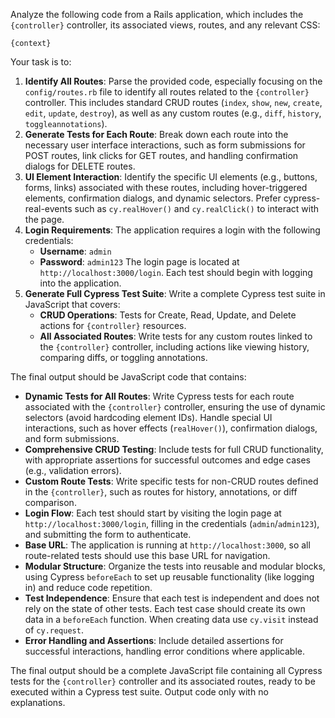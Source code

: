 Analyze the following code from a Rails application, which includes the `{controller}` controller, its associated views, routes, and any relevant CSS:

```
{context}
```

Your task is to:
1. **Identify All Routes**: Parse the provided code, especially focusing on the `config/routes.rb` file to identify all routes related to the `{controller}` controller. This includes standard CRUD routes (`index`, `show`, `new`, `create`, `edit`, `update`, `destroy`), as well as any custom routes (e.g., `diff`, `history`, `toggleannotations`).
2. **Generate Tests for Each Route**: Break down each route into the necessary user interface interactions, such as form submissions for POST routes, link clicks for GET routes, and handling confirmation dialogs for DELETE routes.
3. **UI Element Interaction**: Identify the specific UI elements (e.g., buttons, forms, links) associated with these routes, including hover-triggered elements, confirmation dialogs, and dynamic selectors.  Prefer cypress-real-events such as `cy.realHover()` and `cy.realClick()` to interact with the page.
4. **Login Requirements**: The application requires a login with the following credentials:
   - **Username**: `admin`
   - **Password**: `admin123`
   The login page is located at `http://localhost:3000/login`. Each test should begin with logging into the application.
5. **Generate Full Cypress Test Suite**: Write a complete Cypress test suite in JavaScript that covers:
   - **CRUD Operations**: Tests for Create, Read, Update, and Delete actions for `{controller}` resources.
   - **All Associated Routes**: Write tests for any custom routes linked to the `{controller}` controller, including actions like viewing history, comparing diffs, or toggling annotations.

The final output should be JavaScript code that contains:
- **Dynamic Tests for All Routes**: Write Cypress tests for each route associated with the `{controller}` controller, ensuring the use of dynamic selectors (avoid hardcoding element IDs). Handle special UI interactions, such as hover effects (`realHover()`), confirmation dialogs, and form submissions.
- **Comprehensive CRUD Testing**: Include tests for full CRUD functionality, with appropriate assertions for successful outcomes and edge cases (e.g., validation errors).
- **Custom Route Tests**: Write specific tests for non-CRUD routes defined in the `{controller}`, such as routes for history, annotations, or diff comparison.
- **Login Flow**: Each test should start by visiting the login page at `http://localhost:3000/login`, filling in the credentials (`admin`/`admin123`), and submitting the form to authenticate.
- **Base URL**: The application is running at `http://localhost:3000`, so all route-related tests should use this base URL for navigation.
- **Modular Structure**: Organize the tests into reusable and modular blocks, using Cypress `beforeEach` to set up reusable functionality (like logging in) and reduce code repetition.
- **Test Independence**: Ensure that each test is independent and does not rely on the state of other tests.  Each test case should create its own data in a `beforeEach` function.  When creating data use `cy.visit` instead of `cy.request`.
- **Error Handling and Assertions**: Include detailed assertions for successful interactions, handling error conditions where applicable.

The final output should be a complete JavaScript file containing all Cypress tests for the `{controller}` controller and its associated routes, ready to be executed within a Cypress test suite.
Output code only with no explanations.
